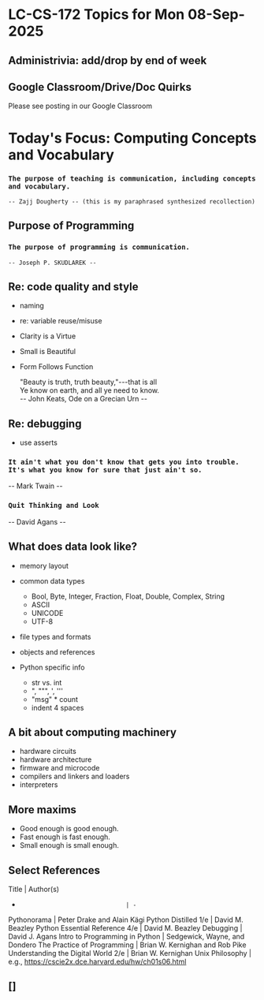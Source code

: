 # LC-CS-172 Topics for Mon 08-Sep-2025

## Administrivia: add/drop by end of week

## Google Classroom/Drive/Doc Quirks

Please see posting in our Google Classroom

# Today's Focus: Computing Concepts and Vocabulary

### ``The purpose of teaching is communication, including concepts and vocabulary.``

    -- Zajj Dougherty -- (this is my paraphrased synthesized recollection)

## Purpose of Programming

### ``The purpose of programming is communication.``

	-- Joseph P. SKUDLAREK --

## Re: code quality and style

* naming
* re: variable reuse/misuse
* Clarity is a Virtue
* Small is Beautiful
* Form Follows Function

    "Beauty is truth, truth beauty,"---that is all  
        Ye know on earth, and all ye need to know.  
    -- John Keats, Ode on a Grecian Urn --

## Re: debugging

* use asserts

### ``It ain't what you don't know that gets you into trouble.  It's what you know for sure that just ain't so.``

-- Mark Twain --

### ``Quit Thinking and Look``

-- David Agans --

## What does data look like?

* memory layout
* common data types
  - Bool, Byte, Integer, Fraction, Float, Double, Complex, String
  - ASCII
  - UNICODE
  - UTF-8
* file types and formats
* objects and references

* Python specific info
  - str vs. int
  - ", """, ', '''
  - "msg" * count
  - indent 4 spaces

## A bit about computing machinery

* hardware circuits
* hardware architecture
* firmware and microcode
* compilers and linkers and loaders
* interpreters

## More maxims

* Good enough is good enough.
* Fast enough is fast enough.
* Small enough is small enough.

## Select References

Title								| Author(s)
-									| -
Pythonorama 						| Peter Drake and Alain Kägi
Python Distilled 1/e 				| David M. Beazley
Python Essential Reference 4/e		| David M. Beazley
Debugging							| David J. Agans
Intro to Programming in Python		| Sedgewick, Wayne, and Dondero
The Practice of Programming			| Brian W. Kernighan and Rob Pike
Understanding the Digital World 2/e	| Brian W. Kernighan
Unix Philosophy						| e.g., https://cscie2x.dce.harvard.edu/hw/ch01s06.html

## []

